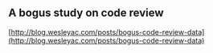 ## A bogus study on code review
  
  [http://blog.wesleyac.com/posts/bogus-code-review-data](http://blog.wesleyac.com/posts/bogus-code-review-data)